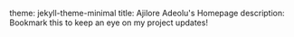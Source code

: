 
theme: jekyll-theme-minimal
title: Ajilore Adeolu's Homepage
description: Bookmark this to keep an eye on my project updates!
